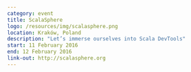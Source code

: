 ```yaml
---
category: event
title: ScalaSphere
logo: /resources/img/scalasphere.png
location: Kraków, Poland
description: "Let’s immerse ourselves into Scala DevTools"
start: 11 February 2016
end: 12 February 2016
link-out: http://scalasphere.org
---
```

